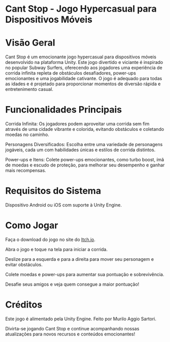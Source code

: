 # Cant Stop - Jogo Hypercasual para Dispositivos Móveis
# Visão Geral
Cant Stop é um emocionante jogo hypercasual para dispositivos móveis desenvolvido na plataforma Unity. Este jogo divertido e viciante é inspirado no popular Subway Surfers, oferecendo aos jogadores uma experiência de corrida infinita repleta de obstáculos desafiadores, power-ups emocionantes e uma jogabilidade cativante. O jogo é adequado para todas as idades e é projetado para proporcionar momentos de diversão rápida e entretenimento casual.

# Funcionalidades Principais
Corrida Infinita: Os jogadores podem aproveitar uma corrida sem fim através de uma cidade vibrante e colorida, evitando obstáculos e coletando moedas no caminho.

Personagens Diversificados: Escolha entre uma variedade de personagens jogáveis, cada um com habilidades únicas e estilos de corrida distintos.

Power-ups e Itens: Colete power-ups emocionantes, como turbo boost, ímã de moedas e escudo de proteção, para melhorar seu desempenho e ganhar mais recompensas.

# Requisitos do Sistema
Dispositivo Android ou iOS com suporte à Unity Engine.
# Como Jogar
Faça o download do jogo no site do [Itch.io](https://murilosarz.itch.io/cant-stop).

Abra o jogo e toque na tela para iniciar a corrida.

Deslize para a esquerda e para a direita para mover seu personagem e evitar obstáculos.

Colete moedas e power-ups para aumentar sua pontuação e sobrevivência.

Desafie seus amigos e veja quem consegue a maior pontuação!

# Créditos
Este jogo é alimentado pela Unity Engine. Feito por Murilo Aggio Sartori.

Divirta-se jogando Cant Stop e continue acompanhando nossas atualizações para novos recursos e conteúdos emocionantes!
